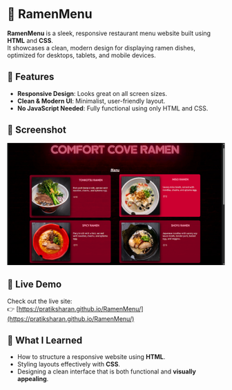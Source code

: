 # 🍜 RamenMenu

**RamenMenu** is a sleek, responsive restaurant menu website built using **HTML** and **CSS**.  
It showcases a clean, modern design for displaying ramen dishes, optimized for desktops, tablets, and mobile devices.

## 🌟 Features

- **Responsive Design**: Looks great on all screen sizes.  
- **Clean & Modern UI**: Minimalist, user-friendly layout.  
- **No JavaScript Needed**: Fully functional using only HTML and CSS.

## 📸 Screenshot

![RamenMenu Screenshot](ramen_screenshot.png)

## 🚀 Live Demo

Check out the live site:  
👉 [https://pratiksharan.github.io/RamenMenu/](https://pratiksharan.github.io/RamenMenu/)

## 🧠 What I Learned

- How to structure a responsive website using **HTML**.  
- Styling layouts effectively with **CSS**.  
- Designing a clean interface that is both functional and **visually appealing**.
